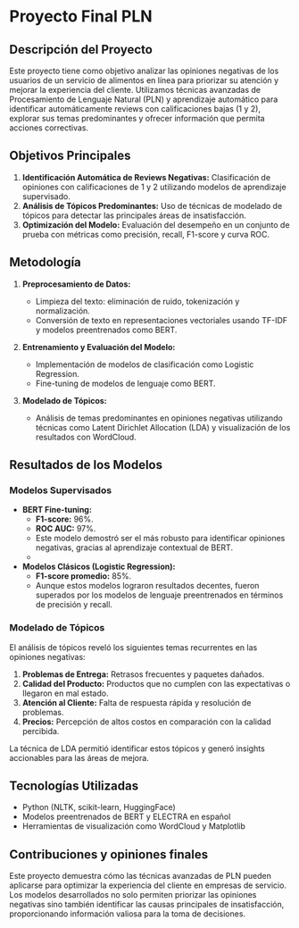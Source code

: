 # Proyecto Final PLN

## Descripción del Proyecto
Este proyecto tiene como objetivo analizar las opiniones negativas de los usuarios de un servicio de alimentos en línea para priorizar su atención y mejorar la experiencia del cliente. Utilizamos técnicas avanzadas de Procesamiento de Lenguaje Natural (PLN) y aprendizaje automático para identificar automáticamente reviews con calificaciones bajas (1 y 2), explorar sus temas predominantes y ofrecer información que permita acciones correctivas.

## Objetivos Principales
1. **Identificación Automática de Reviews Negativas:** Clasificación de opiniones con calificaciones de 1 y 2 utilizando modelos de aprendizaje supervisado.
2. **Análisis de Tópicos Predominantes:** Uso de técnicas de modelado de tópicos para detectar las principales áreas de insatisfacción.
3. **Optimización del Modelo:** Evaluación del desempeño en un conjunto de prueba con métricas como precisión, recall, F1-score y curva ROC.

## Metodología
1. **Preprocesamiento de Datos:**
   - Limpieza del texto: eliminación de ruido, tokenización y normalización.
   - Conversión de texto en representaciones vectoriales usando TF-IDF y modelos preentrenados como BERT.

2. **Entrenamiento y Evaluación del Modelo:**
   - Implementación de modelos de clasificación como Logistic Regression.
   - Fine-tuning de modelos de lenguaje como BERT.

3. **Modelado de Tópicos:**
   - Análisis de temas predominantes en opiniones negativas utilizando técnicas como Latent Dirichlet Allocation (LDA) y visualización de los resultados con WordCloud.

## Resultados de los Modelos
### Modelos Supervisados
- **BERT Fine-tuning:**
  - **F1-score:** 96%.
  - **ROC AUC:** 97%.
  - Este modelo demostró ser el más robusto para identificar opiniones negativas, gracias al aprendizaje contextual de BERT.
  - 
- **Modelos Clásicos (Logistic Regression):**
  - **F1-score promedio:** 85%.
  - Aunque estos modelos lograron resultados decentes, fueron superados por los modelos de lenguaje preentrenados en términos de precisión y recall.

### Modelado de Tópicos
El análisis de tópicos reveló los siguientes temas recurrentes en las opiniones negativas:
1. **Problemas de Entrega:** Retrasos frecuentes y paquetes dañados.
2. **Calidad del Producto:** Productos que no cumplen con las expectativas o llegaron en mal estado.
3. **Atención al Cliente:** Falta de respuesta rápida y resolución de problemas.
4. **Precios:** Percepción de altos costos en comparación con la calidad percibida.

La técnica de LDA permitió identificar estos tópicos y generó insights accionables para las áreas de mejora.

## Tecnologías Utilizadas
- Python (NLTK, scikit-learn, HuggingFace)
- Modelos preentrenados de BERT y ELECTRA en español
- Herramientas de visualización como WordCloud y Matplotlib

## Contribuciones y opiniones finales
Este proyecto demuestra cómo las técnicas avanzadas de PLN pueden aplicarse para optimizar la experiencia del cliente en empresas de servicio. Los modelos desarrollados no solo permiten priorizar las opiniones negativas sino también identificar las causas principales de insatisfacción, proporcionando información valiosa para la toma de decisiones.
